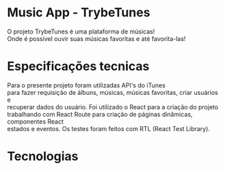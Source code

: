 # Music App - TrybeTunes

<p>O projeto TrybeTunes é uma plataforma de músicas! <br>
  Onde é possível ouvir suas músicas favoritas e até favorita-las!</p>
  
# Especificações tecnicas

Para o presente projeto foram utilizadas API's do iTunes <br>
para fazer requisição de álbuns, músicas, músicas favoritas, criar usuários e<br>
recuperar dados do usuário. Foi utilizado o React para a criação do projeto <br>
trabalhando com React Route para criação de páginas dinâmicas, componentes React <br>
estados e eventos. Os testes foram feitos com RTL (React Test Library).

# Tecnologias
